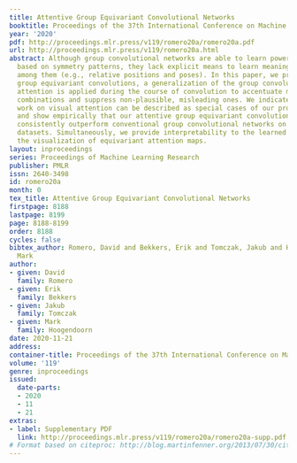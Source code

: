 ```yaml
---
title: Attentive Group Equivariant Convolutional Networks
booktitle: Proceedings of the 37th International Conference on Machine Learning
year: '2020'
pdf: http://proceedings.mlr.press/v119/romero20a/romero20a.pdf
url: http://proceedings.mlr.press/v119/romero20a.html
abstract: Although group convolutional networks are able to learn powerful representations
  based on symmetry patterns, they lack explicit means to learn meaningful relationships
  among them (e.g., relative positions and poses). In this paper, we present attentive
  group equivariant convolutions, a generalization of the group convolution, in which
  attention is applied during the course of convolution to accentuate meaningful symmetry
  combinations and suppress non-plausible, misleading ones. We indicate that prior
  work on visual attention can be described as special cases of our proposed framework
  and show empirically that our attentive group equivariant convolutional networks
  consistently outperform conventional group convolutional networks on benchmark image
  datasets. Simultaneously, we provide interpretability to the learned concepts through
  the visualization of equivariant attention maps.
layout: inproceedings
series: Proceedings of Machine Learning Research
publisher: PMLR
issn: 2640-3498
id: romero20a
month: 0
tex_title: Attentive Group Equivariant Convolutional Networks
firstpage: 8188
lastpage: 8199
page: 8188-8199
order: 8188
cycles: false
bibtex_author: Romero, David and Bekkers, Erik and Tomczak, Jakub and Hoogendoorn,
  Mark
author:
- given: David
  family: Romero
- given: Erik
  family: Bekkers
- given: Jakub
  family: Tomczak
- given: Mark
  family: Hoogendoorn
date: 2020-11-21
address: 
container-title: Proceedings of the 37th International Conference on Machine Learning
volume: '119'
genre: inproceedings
issued:
  date-parts:
  - 2020
  - 11
  - 21
extras:
- label: Supplementary PDF
  link: http://proceedings.mlr.press/v119/romero20a/romero20a-supp.pdf
# Format based on citeproc: http://blog.martinfenner.org/2013/07/30/citeproc-yaml-for-bibliographies/
---
```

